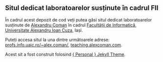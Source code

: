 ## Situl dedicat laboratoarelor susținute în cadrul FII

În cadrul acest depozit de cod veți putea găsi situl dedicat laboratoarelor susținute de [Alexandru Coman](https://alexcoman.com) în cadrul [Facultății de Informatică](https://www.info.uaic.ro/bin/Main/), [Universitate Alexandru Ioan Cuza](https://www.uaic.ro/), Iași.

Puteți accesa situl la una dintre următoarele adrese: [profs.info.uaic.ro/~alex.coman/](http://profs.info.uaic.ro/~alex.coman/), [teaching.alexcoman.com](https://teaching.alexcoman.com/).

Acest sit a fost construit folosind [{ Personal } Jekyll Theme](https://github.com/PanosSakkos/personal-jekyll-theme). 
